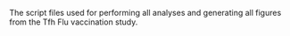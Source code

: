 The script files used for performing all analyses and generating all figures from the Tfh Flu vaccination study. 
